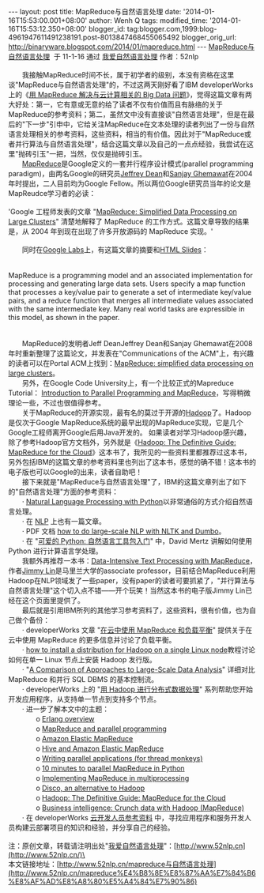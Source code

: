 --- layout: post title: MapReduce与自然语言处理 date:
'2014-01-16T15:53:00.001+08:00' author: Wenh Q tags: modified\_time:
'2014-01-16T15:53:12.350+08:00' blogger\_id:
tag:blogger.com,1999:blog-4961947611491238191.post-8013847468455065492
blogger\_orig\_url:
http://binaryware.blogspot.com/2014/01/mapreduce.html ---
[MapReduce与自然语言处理](http://feedproxy.google.com/~r/52nlp/~3/6u5MY5p6iSs/mapreduce%e4%b8%8e%e8%87%aa%e7%84%b6%e8%af%ad%e8%a8%80%e5%a4%84%e7%90%86)  于
11-1-16 通过 [我爱自然语言处理](http://www.52nlp.cn/) 作者：52nlp\
\
　　我接触MapReduce时间不长，属于初学者的级别，本没有资格在这里谈"MapReduce与自然语言处理"的，不过这两天刚好看了IBM
developerWorks上的《[用 MapReduce 解决与云计算相关的 Big Data
问题](http://www.ibm.com/developerworks/cn/cloud/library/cl-bigdata/)》，觉得这篇文章有两大好处：第一，它有意或无意的给了读者不仅有价值而且有脉络的关于MapReduce的参考资料；第二，虽然文中没有直接谈"自然语言处理"，但是在最后的"下一步"引申中，它给关注MapReduce在文本处理的读者列出了一份与自然语言处理相关的参考资料，这些资料，相当的有价值。因此对于"MapReduce或者并行算法与自然语言处理"，结合这篇文章以及自己的一点点经验，我尝试在这里"抛砖引玉"一把，当然，仅仅是抛砖引玉。\
　　[MapReduce](http://en.wikipedia.org/wiki/MapReduce)是Google定义的一套并行程序设计模式(parallel
programming paradigm)，由两名Google的研究员[Jeffrey
Dean](http://research.google.com/people/jeff/index.html)和[Sanjay
Ghemawat](http://research.google.com/people/sanjay/index.html)在2004年时提出，二人目前均为Google
Fellow。所以两位Google研究员当年的论文是MapReudce学习者的必读：\
\
'Google 工程师发表的文章 "[MapReduce: Simplified Data Processing on
Large Clusters](http://labs.google.com/papers/mapreduce-osdi04.pdf)"
清楚地解释了 MapReduce 的工作方式。这篇文章导致的结果是，从 2004
年到现在出现了许多开放源码的 MapReduce 实现。'\
\
　　同时在[Google
Labs](http://labs.google.com/papers/mapreduce.html)上，有这篇文章的摘要和[HTML
Slides](http://labs.google.com/papers/mapreduce-osdi04-slides/index.html)：\
\
\
MapReduce is a programming model and an associated implementation for
processing and generating large data sets. Users specify a map function
that processes a key/value pair to generate a set of intermediate
key/value pairs, and a reduce function that merges all intermediate
values associated with the same intermediate key. Many real world tasks
are expressible in this model, as shown in the paper.\
\
\
　　MapReduce的发明者Jeff DeanJeffrey Dean和Sanjay
Ghemawat在2008年时重新整理了这篇论文，并发表在"Communications of the
ACM"上，有兴趣的读者可以在Portal ACM上找到：[MapReduce: simplified data
processing on large
clusters](http://portal.acm.org/citation.cfm?id=1327452.1327492&coll=GUIDE&dl=&idx=J79&part=magazine&WantType=Magazines&title=Communications%20of%20the%20ACM)。\
　　另外，在Google Code University上，有一个比较正式的Mapreduce
Tutorial： [Introduction to Parallel Programming and
MapReduce](http://code.google.com/edu/parallel/mapreduce-tutorial.html)，写得稍微理论一些，不过也很值得参考。\
　　关于MapReduce的开源实现，最有名的莫过于开源的[Hadoop](http://hadoop.apache.org/)了。Hadoop是仅次于Google
MapReduce系统的最早出现的MapReduce实现，它是几个Google工程师离开Google后用Java开发的。
如果读者对学习Hadoop感兴趣，除了参考Hadoop官方文档外，另外就是《[Hadoop:
The Definitive Guide: MapReduce for the
Cloud](http://book.douban.com/subject/3220004/)》这本书了，我所见的一些资料里都推荐过这本书，另外包括IBM的这篇文章的参考资料里也列出了这本书，感觉的确不错！这本书的电子版也可以Google的出来，读者自助吧！\
　　接下来就是"MapReduce与自然语言处理"了，IBM的这篇文章列出了如下的"自然语言处理"方面的参考资料：\
　　· [Natural Language Processing with
Python](http://www.nltk.org/book)以非常通俗的方式介绍自然语言处理。\
　　· 在
[NLP](http://www.cloudera.com/blog/2010/03/natural-language-processing-with-hadoop-and-python/)
上也有一篇文章。\
　　· PDF 文档 [how to do large-scale NLP with NLTK and
Dumbo](http://us.pycon.org/media/2010/talkdata/PyCon2010/098/large-scale-nlp-pycon-2010.pdf)。\
　　· 在 "[可爱的 Python:
自然语言工具包入门](http://www.ibm.com/developerworks/linux/library/l-cpnltk.html)"
中，David Mertz 讲解如何使用 Python 进行计算语言学处理。\
　　我额外再推荐一本书：[Data-Intensive Text Processing with
MapReduce](http://www.umiacs.umd.edu/~jimmylin/book.html)，作者[Jimmy
Lin](http://www.umiacs.umd.edu/~jimmylin/)是马里兰大学的associate
professor，目前结合MapReduce利用Hadoop在NLP领域发了一些paper，没有paper的读者可要抓紧了，"并行算法与自然语言处理"这个切入点不错——开个玩笑！当然这本书的电子版Jimmy
Lin已经在这个页面里提供了。\
　　最后就是引用IBM所列的其他学习参考资料了，这些资料，很有价值，也为自己做个备份：\
　　· developerWorks 文章 "[在云中使用 MapReduce
和负载平衡](http://www.ibm.com/developerworks/cn/cloud/library/cl-mapreduce/)"
提供关于在云中使用 MapReduce 的更多信息并讨论了负载平衡。\
　　· [how to install a distribution for Hadoop on a single Linux
node](https://docs.cloudera.com/display/DOC/Hadoop+%28CDH3%29+Quick+Start+Guide)教程讨论如何在单一
Linux 节点上安装 Hadoop 发行版。\
　　· "[A Comparison of Approaches to Large-Scale Data
Analysis](http://database.cs.brown.edu/sigmod09/benchmarks-sigmod09.pdf)"
详细对比 MapReduce 和并行 SQL DBMS 的基本控制流。\
　　· developerWorks 上的 "[用 Hadoop
进行分布式数据处理](http://www.ibm.com/developerworks/cn/views/linux/libraryview.jsp?view_by=search&sort_by=Date&sort_order=desc&view_by=Search&search_by=%E7%94%A8+Hadoop+%E8%BF%9B%E8%A1%8C%E5%88%86%E5%B8%83%E5%BC%8F%E6%95%B0%E6%8D%AE%E5%A4%84%E7%90%86&dwsearch.x=21&dwsearch.y=15&dwsearch=GoH)"
系列帮助您开始开发应用程序，从支持单一节点到支持多个节点。\
　　· 进一步了解本文中的主题：\
　　　　o [Erlang overview](http://www.erlang.org/white_paper.html)\
　　　　o [MapReduce and parallel
programming](http://code.google.com/edu/parallel/mapreduce-tutorial.html)\
　　　　o [Amazon Elastic
MapReduce](http://aws.amazon.com/elasticmapreduce/)\
　　　　o [Hive and Amazon Elastic
MapReduce](http://aws.amazon.com/articles/2855)\
　　　　o [Writing parallel applications (for thread
monkeys)](http://oreilly.com/catalog/9780596521547)\
　　　　o [10 minutes to parallel MapReduce in
Python](http://mikecvet.wordpress.com/2010/07/02/parallel-mapreduce-in-python/)\
　　　　o [Implementing MapReduce in
multiprocessing](http://www.doughellmann.com/PyMOTW/multiprocessing/mapreduce.html)\
　　　　o [Disco, an alternative to
Hadoop](http://discoproject.org/doc/faq.html)\
　　　　o [Hadoop: The Definitive Guide: MapReduce for the
Cloud](http://oreilly.com/catalog/9780596521981)\
　　　　o [Business intelligence: Crunch data with Hadoop
(MapReduce)](http://www.ibm.com/developerworks/web/library/wa-dojohadoop1/)\
　　· 在 developerWorks
[云开发人员参考资料](https://www.ibm.com/developerworks/cn/cloud/index.html)
中，寻找应用程序和服务开发人员构建云部署项目的知识和经验，并分享自己的经验。\
\
注：原创文章，转载请注明出处"[我爱自然语言处理](http://www.52nlp.cn/)"：[http://www.52nlp.cn](http://www.52nlp.cn/)\
\
本文链接地址：[http://www.52nlp.cn/mapreduce与自然语言处理](http://www.52nlp.cn/mapreduce%E4%B8%8E%E8%87%AA%E7%84%B6%E8%AF%AD%E8%A8%80%E5%A4%84%E7%90%86)
